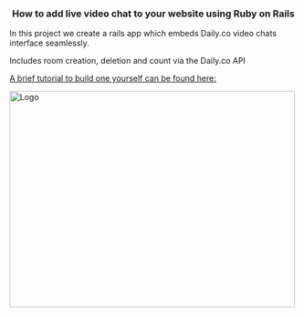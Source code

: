   <h3 align="center"> How to add live video chat to your website using Ruby on Rails </h3>

  <p align="center">

	
In this project we create a rails app which embeds Daily.co video chats interface seamlessly. 

Includes room creation, deletion and count via the Daily.co API



  <a href="https://medium.com/@mkezmkez/how-to-add-live-video-chat-to-your-website-using-ruby-on-rails-for-mobile-and-desktop-e9b6f869e9b">A brief tutorial to build one yourself can be found here: </a>
  </p>

  <a href="https://tech-me.herokuapp.com">
    <img src="https://miro.medium.com/max/689/1*1E7XyOwEvuF12uGR4etgRw.png" alt="Logo" width="500" height="380">
  </a>



